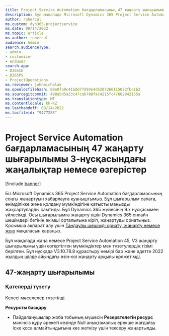 ```yaml
---
title: Project Service Automation бағдарламасының 47 жаңарту шығарылымы 3-нұсқасындағы жаңалықтар немесе өзгерістер
description: Бұл мақалада Microsoft Dynamics 365 Project Service Automation 47, V3 жаңарту шығарылымындағы қолжетімді мүмкіндіктер мен түзетулердің тізімі берілген.
author: ruhercul
ms.custom: dyn365-projectservice
ms.date: 09/14/2022
ms.topic: article
ms.author: ruhercul
audience: Admin
search.audienceType:
- admin
- customizer
- enduser
search.app:
- D365CE
- D365PS
- ProjectOperations
ms.reviewer: johnmichalak
ms.openlocfilehash: 08e8fa9c41bdd77d93e4d5207266115022fba1b2
ms.sourcegitcommit: 498a5d5a33c47cab788fac4215fc47662042155a
ms.translationtype: MT
ms.contentlocale: kk-KZ
ms.lasthandoff: 09/14/2022
ms.locfileid: "9477283"
---
```

# <a name="whats-new-or-changed-in-project-service-automation-update-release-47-v3"></a>Project Service Automation бағдарламасының 47 жаңарту шығарылымы 3-нұсқасындағы жаңалықтар немесе өзгерістер

[!include [banner](../includes/psa-now-project-operations.md)]

Біз Microsoft Dynamics 365 Project Service Automation бағдарламасының соңғы жаңартуын хабарлауға қуаныштымыз. Бұл шығарылым сапаға, өнімділікке және қолдану мүмкіндігіне қатысты маңызды жақсартуларды қамтиды. Бұл Dynamics 365 жүйесінің 9.x нұсқасымен үйлесімді. Осы шығарылымға жаңарту үшін Dynamics 365 онлайн шешімдері бетінің әкімші орталығына кіріп, жаңартуды орнатыңыз. Қосымша ақпарат алу үшін [Таңдаулы шешімді орнату, жаңарту немесе жою](/power-platform/admin/install-remove-preferred-solution) мақаласын қараңыз.

Бұл мақалада жаңа немесе Project Service Automation 45, V3 жаңарту шығарылымы үшін өзгертілген мүмкіндіктер мен түзетулердің тізімі берілген. Бұл нұсқада V3.10.78.8 құрастыру нөмірі бар және әдетте 2022 жылдың шілде айындағы өзін-өзі жаңарту арқылы қолжетімді.

## <a name="update-release-47"></a>47-жаңарту шығарылымы

### <a name="bug-fixes"></a>Қателерді түзету

Келесі мәселелер түзетілді.

**Ресурсты басқару**
- Пайдаланушылар жоба тобының мүшесін **Резервтелетін ресурс** мәнінсіз құру әрекеті кезінде Null анықтамалық ерекше жағдайsy іске қоса алмайтындығына көз жеткізу үшін тексеру жаңартылды.
